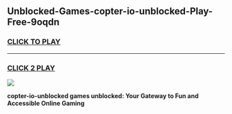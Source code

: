 
## Unblocked-Games-copter-io-unblocked-Play-Free-9oqdn
<h3>
<a href="https://premium76.site?title=copter-io-unblocked&ref=18A1">CLICK TO PLAY</a></h3>
<hr>

<h3>
<a href="https://premium76.site?title=copter-io-unblocked&ref=18A1">CLICK 2 PLAY</a>
  
</h3>

<a href="https://premium76.site?title=copter-io-unblocked&ref=18A1"><img src="https://clearcache.store/games.png"></a>


**copter-io-unblocked games unblocked: Your Gateway to Fun and Accessible Online Gaming**
